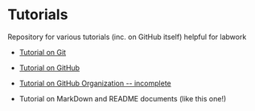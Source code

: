 # Tutorials
Repository for various tutorials (inc. on GitHub itself) helpful for labwork

* [Tutorial on Git](Git+GitHub/BasicsOfGit.md)

* [Tutorial on GitHub](Git+GitHub/BasicsOfGitHub.md)

* [Tutorial on GitHub Organization -- incomplete](Git+GitHub/GitHubOrg.md)

* Tutorial on MarkDown and README documents (like this one!)
